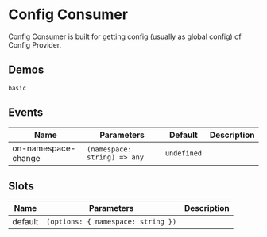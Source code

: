 # Config Consumer

Config Consumer is built for getting config (usually as global config) of Config Provider.

## Demos

```demo
basic
```

## Events

| Name | Parameters | Default | Description |
| --- | --- | --- | --- |
| on-namespace-change | `(namespace: string) => any` | `undefined` |  |

## Slots

| Name    | Parameters                         | Description |
| ------- | ---------------------------------- | ----------- |
| default | `(options: { namespace: string })` |             |
